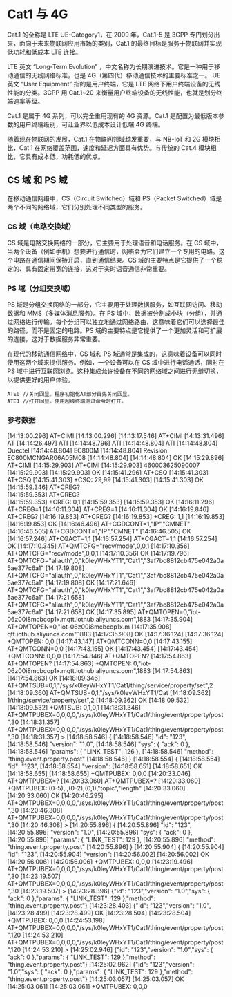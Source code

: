 # Cat1 与 4G

Cat.1 的全称是 LTE UE-Category1，在 2009 年，Cat.1-5 是 3GPP 专门划分出来，面向于未来物联网应用市场的类别，Cat.1 的最终目标是服务于物联网并实现低功耗和低成本 LTE 连接。

LTE 英文 “Long-Term Evolution” ，中文名称为长期演进技术。它是一种用于移动通信的无线网络标准，也是 4G（第四代）移动通信技术的主要标准之一。
UE 英文 “User Equipment” 指的是用户终端，它是 LTE 网络下用户终端设备的无线性能的分类。3GPP 用 Cat.1~20 来衡量用户终端设备的无线性能，也就是划分终端速率等级。

Cat.1 是属于 4G 系列，可以完全重用现有的 4G 资源。Cat.1 是配置为最低版本参数的用户终端级别，可让业界以低成本设计低端 4G 终端。

随着现在物联网的发展，Cat.1 在物联网领域越发重要，与 NB-IoT 和 2G 模块相比，Cat.1 在网络覆盖范围，速度和延迟方面具有优势。与传统的 Cat.4 模块相比，它具有成本低，功耗低的优点。

## CS 域 和 PS 域

在移动通信网络中，CS（Circuit Switched）域和 PS（Packet Switched）域是两个不同的网络域，它们分别处理不同类型的服务。

### CS 域（电路交换域）

CS 域是电路交换网络的一部分，它主要用于处理语音和电话服务。在 CS 域中，当两个设备（例如手机）想要进行通信时，网络会为它们建立一个专用的电路。这个电路在通信期间保持开启，直到通信结束。CS 域的主要特点是它提供了一个稳定的、具有固定带宽的连接，这对于实时语音通信非常重要。

### PS 域（分组交换域）

PS 域是分组交换网络的一部分，它主要用于处理数据服务，如互联网访问、移动数据和 MMS（多媒体消息服务）。在 PS 域中，数据被分割成小块（分组），并通过网络进行传输。每个分组可以独立地通过网络路由，这意味着它们可以选择最佳的路径，而不是固定的电路。PS 域的主要特点是它提供了一个更加灵活和可扩展的连接，这对于数据服务非常重要。

在现代的移动通信网络中，CS 域和 PS 域通常是集成的，这意味着设备可以同时使用这两个域来提供服务。例如，一个设备可以在 CS 域中进行电话通话，同时在 PS 域中进行互联网浏览。这种集成允许设备在不同的网络域之间进行无缝切换，以提供更好的用户体验。

```AT
ATE0 //关闭回显。程序初始化AT部分首先关闭回显。
ATE1 //打开回显。使用超级终端测试命令时打开。
```

### 参考数据

[14:13:00.296] AT+CIMI
[14:13:00.296]
[14:13:17.546] AT+CIMI
[14:13:31.496] AT
[14:14:26.497] ATI
[14:14:48.796] ATI
[14:14:48.804] ATI
[14:14:48.804] Quectel
[14:14:48.804] EC800M
[14:14:48.804] Revision: EC800MCNGAR06A05M08
[14:14:48.804]
[14:14:48.804] OK
[14:15:29.896] AT+CIMI
[14:15:29.903] AT+CIMI
[14:15:29.903] 460003625090007
[14:15:29.903]
[14:15:29.903] OK
[14:15:41.296] AT+CSQ
[14:15:41.303] AT+CSQ
[14:15:41.303] +CSQ: 29,99
[14:15:41.303]
[14:15:41.303] OK
[14:15:59.346] AT+CREG?  
[14:15:59.353] AT+CREG?  
[14:15:59.353] +CREG: 0,1
[14:15:59.353]
[14:15:59.353] OK
[14:16:11.296] AT+CREG=1
[14:16:11.304] AT+CREG=1
[14:16:11.304] OK
[14:16:19.846] AT+CREG?
[14:16:19.853] AT+CREG?
[14:16:19.853] +CREG: 1,1
[14:16:19.853]
[14:16:19.853] OK
[14:16:46.496] AT+CGDCONT=1,"IP","CMNET"
[14:16:46.505] AT+CGDCONT=1,"IP","CMNET"
[14:16:46.505] OK
[14:16:57.246] AT+CGACT=1,1
[14:16:57.254] AT+CGACT=1,1
[14:16:57.254] OK
[14:17:10.345] AT+QMTCFG="recv/mode",0,0,1
[14:17:10.356] AT+QMTCFG="recv/mode",0,0,1
[14:17:10.356] OK
[14:17:19.796] AT+QMTCFG="aliauth",0,"k0leyWHxYT1","Cat1","3af7bc8812cb475e042a0a5ae377c6a1"
[14:17:19.808] AT+QMTCFG="aliauth",0,"k0leyWHxYT1","Cat1","3af7bc8812cb475e042a0a5ae377c6a1"
[14:17:19.808] OK
[14:17:21.646] AT+QMTCFG="aliauth",0,"k0leyWHxYT1","Cat1","3af7bc8812cb475e042a0a5ae377c6a1"
[14:17:21.658] AT+QMTCFG="aliauth",0,"k0leyWHxYT1","Cat1","3af7bc8812cb475e042a0a5ae377c6a1"
[14:17:21.658] OK
[14:17:35.895] AT+QMTOPEN=0,"iot-06z00i8mcbcop1x.mqtt.iothub.aliyuncs.com",1883
[14:17:35.904] AT+QMTOPEN=0,"iot-06z00i8mcbcop1x.m
[14:17:35.908] qtt.iothub.aliyuncs.com",1883
[14:17:35.908] OK
[14:17:36.124]
[14:17:36.124] +QMTOPEN: 0,0
[14:17:43.147] AT+QMTCONN=0,0
[14:17:43.155] AT+QMTCONN=0,0
[14:17:43.155] OK
[14:17:43.454]
[14:17:43.454] +QMTCONN: 0,0,0
[14:17:54.846] AT+QMTOPEN?
[14:17:54.863] AT+QMTOPEN?
[14:17:54.863] +QMTOPEN: 0,"iot-06z00i8mcbcop1x.mqtt.iothub.aliyuncs.com",1883
[14:17:54.863]
[14:17:54.863] OK
[14:18:09.346] AT+QMTSUB=0,1,"/sys/k0leyWHxYT1/Cat1/thing/service/property/set",2
[14:18:09.360] AT+QMTSUB=0,1,"/sys/k0leyWHxYT1/Cat
[14:18:09.362] 1/thing/service/property/set",2
[14:18:09.362] OK
[14:18:09.532]
[14:18:09.532] +QMTSUB: 0,1,0,1
[14:18:31.346] AT+QMTPUBEX=0,0,0,0,"/sys/k0leyWHxYT1/Cat1/thing/event/property/post",30
[14:18:31.357] AT+QMTPUBEX=0,0,0,0,"/sys/k0leyWHxYT1/Cat1/thing/event/property/post",30
[14:18:31.357] >
[14:18:58.546] {
[14:18:58.546]   "id": "123",
[14:18:58.546]   "version": "1.0",
[14:18:58.546]   "sys": { "ack": 0 },
[14:18:58.546]   "params": { "LINK_TEST": 126 },
[14:18:58.546]   "method": "thing.event.property.post"
[14:18:58.546] }
[14:18:58.554] {
[14:18:58.554]   "id": "123",
[14:18:58.554]   "version":
[14:18:58.651]
[14:18:58.651] OK
[14:18:58.655]
[14:18:58.655] +QMTPUBEX: 0,0,0
[14:20:33.046]  AT+QMTPUBEX=?
[14:20:33.060] AT+QMTPUBEX=?
[14:20:33.060] +QMTPUBEX: (0-5), <msgid>,(0-2),(0,1),"topic","length"
[14:20:33.060]
[14:20:33.060] OK
[14:20:46.295] AT+QMTPUBEX=0,0,0,0,"/sys/k0leyWHxYT1/Cat1/thing/event/property/post",30
[14:20:46.308] AT+QMTPUBEX=0,0,0,0,"/sys/k0leyWHxYT1/Cat1/thing/event/property/post",30
[14:20:46.308] >
[14:20:55.896] {
[14:20:55.896]   "id": "123",
[14:20:55.896]   "version": "1.0",
[14:20:55.896]   "sys": { "ack": 0 },
[14:20:55.896]   "params": { "LINK_TEST": 129 },
[14:20:55.896]   "method": "thing.event.property.post"
[14:20:55.896] }
[14:20:55.904] {
[14:20:55.904]   "id": "123",
[14:20:55.904]   "version":
[14:20:56.002]
[14:20:56.002] OK
[14:20:56.006]
[14:20:56.006] +QMTPUBEX: 0,0,0
[14:23:19.496] AT+QMTPUBEX=0,0,0,0,"/sys/k0leyWHxYT1/Cat1/thing/event/property/post",30
[14:23:19.507] AT+QMTPUBEX=0,0,0,0,"/sys/k0leyWHxYT1/Cat1/thing/event/property/post",30
[14:23:19.507] >
[14:23:28.396] {"id": "123","version": "1.0","sys": { "ack": 0 },"params": { "LINK_TEST": 129 },"method": "thing.event.property.post"}
[14:23:28.403] {"id": "123","version": "1.0",
[14:23:28.499]
[14:23:28.499] OK
[14:23:28.504]
[14:23:28.504] +QMTPUBEX: 0,0,0
[14:24:53.198] AT+QMTPUBEX=0,0,0,0,"/sys/k0leyWHxYT1/Cat1/thing/event/property/post",120
[14:24:53.210] AT+QMTPUBEX=0,0,0,0,"/sys/k0leyWHxYT1/Cat1/thing/event/property/post",120
[14:24:53.210] >
[14:25:02.946] {"id": "123","version": "1.0","sys": { "ack": 0 },"params": { "LINK_TEST": 129 },"method": "thing.event.property.post"}
[14:25:02.962] {"id": "123","version": "1.0","sys": { "ack": 0 },"params": { "LINK_TEST": 129 },"method": "thing.event.property.post"}
[14:25:03.057]
[14:25:03.057] OK
[14:25:03.061]
[14:25:03.061] +QMTPUBEX: 0,0,0
